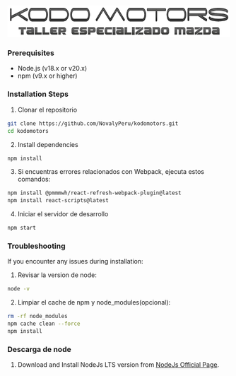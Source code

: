 ![Logo](./src/assets/images/novaly/kodologo.png)

### Prerequisites
- Node.js (v18.x or v20.x)
- npm (v9.x or higher)

### Installation Steps

1. Clonar el repositorio
```bash
git clone https://github.com/NovalyPeru/kodomotors.git
cd kodomotors
```

2. Install dependencies
```bash
npm install
```

3. Si encuentras errores relacionados con Webpack, ejecuta estos comandos:
```bash
npm install @pmmmwh/react-refresh-webpack-plugin@latest
npm install react-scripts@latest
```

4. Iniciar el servidor de desarrollo
```bash
npm start
```

### Troubleshooting

If you encounter any issues during installation:

1. Revisar la version de node:
```bash
node -v
```

2. Limpiar el cache de npm y node_modules(opcional):
```bash
rm -rf node_modules
npm cache clean --force
npm install
```

### Descarga de node 

1. Download and Install NodeJs LTS version from [NodeJs Official Page](https://nodejs.org/en/download/).


